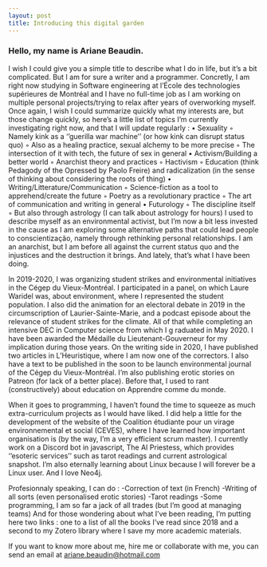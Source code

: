 ```yaml
---
layout: post
title: Introducing this digital garden
---
```




### Hello, my name is Ariane Beaudin.
I wish I could give you a simple title to describe what I do in life, but it’s a bit complicated. But I am for sure a writer and a programmer.
Concretly, I am right now studying in Software engineering at l’École des technologies supérieures de Montréal and I have no full-time job as I am working on multiple personal projects/trying to relax after years of overworking myself.
Once again, I wish I could summarize quickly what my interests are, but those change quickly, so here’s a little list of topics I’m currently investigating right now, and that I will update regularly :
• Sexuality
    ◦ Namely kink as a ‘’guerilla war machine’’ (or how kink can disrupt status quo)
    ◦ Also as a healing practice, sexual alchemy to be more precise
    ◦ The intersection of it with tech, the future of sex in general
• Activism/Building a better world
    ◦ Anarchist theory and practices
    ◦ Hactivism
    ◦ Education (think Pedagody of the Opressed by Paolo Freire) and radicalization (in the sense of thinking about considering the roots of thing)
• Writing/Litterature/Communication
    ◦ Science-fiction as a tool to apprehend/create the future
    ◦ Poetry as a revolutionary practice
    ◦ The art of communication and writing in general
• Futurology
    ◦ The discipline itself
    ◦ But also through astrology (I can talk about astrology for hours)
I used to describe myself as an environmental activist, but I’m now a bit less invested in the cause as I am exploring some alternative paths that could lead people to conscientização, namely through rethinking personal relationships. I am an anarchist, but I am before all against the current status quo and the injustices and the destruction it brings.
And lately, that’s what I have been doing.

In 2019-2020, I was organizing student strikes and environmental initiatives in the Cégep du Vieux-Montréal. I participated in a panel, on which Laure Waridel was, about environment, where I represented the student population. I also did the animation for an electoral debate in 2019 in the circumscription of Laurier-Sainte-Marie, and a podcast episode about the relevance of student strikes for the climate. All of that while completing an intensive DEC in Computer science from which I g
raduated in May 2020. I have been awarded the Médaille du Lieutenant-Gouverneur for my implication during those years.
On the writing side in 2020, I have published two articles in L’Heuristique, where I am now one of the correctors. I also have a text to be published in the soon to be launch environmental journal of the Cégep du Vieux-Montréal. I’m also publishing erotic stories on Patreon (for lack of a better place). Before that, I used to rant (constructively) about education on Apprendre comme du monde.

When it goes to programming, I haven’t found the time to squeeze as much extra-curriculum projects as I would have liked. I did help a little for the development of the website of the Coalition étudiante pour un virage environnemental et social (CEVES), where I have learned how important organisation is (by the way, I’m a very efficient scrum master). I currently work on a Discord bot in javascript, The AI Priestess, which provides ‘’esoteric services’’ such as tarot readings and current astrological snapshot. I’m also eternally learning about Linux because I will forever be a Linux user. And I love Neo4j.

Profesionnaly speaking, I can do : -Correction of text (in French) -Writing of all sorts (even personalised erotic stories) -Tarot readings -Some programming, I am so far a jack of all trades (but I’m good at managing teams)
And for those wondering about what I’ve been reading, I’m putting here two links : one to a list of all the books I’ve read since 2018 and a second to my Zotero library where I save my more academic materials.

If you want to know more about me, hire me or collaborate with me, you can send an email at ariane.beaudin@hotmail.com
